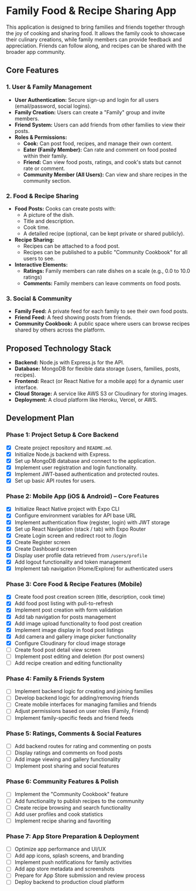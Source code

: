 
# Family Food & Recipe Sharing App

This application is designed to bring families and friends together through the joy of cooking and sharing food. It allows the family cook to showcase their culinary creations, while family members can provide feedback and appreciation. Friends can follow along, and recipes can be shared with the broader app community.

## Core Features

### 1. User & Family Management
- **User Authentication:** Secure sign-up and login for all users (email/password, social logins).
- **Family Creation:** Users can create a "Family" group and invite members.
- **Friend System:** Users can add friends from other families to view their posts.
- **Roles & Permissions:**
    - **Cook:** Can post food, recipes, and manage their own content.
    - **Eater (Family Member):** Can rate and comment on food posted within their family.
    - **Friend:** Can view food posts, ratings, and cook's stats but cannot rate or comment.
    - **Community Member (All Users):** Can view and share recipes in the community section.

### 2. Food & Recipe Sharing
- **Food Posts:** Cooks can create posts with:
    - A picture of the dish.
    - Title and description.
    - Cook time.
    - A detailed recipe (optional, can be kept private or shared publicly).
- **Recipe Sharing:**
    - Recipes can be attached to a food post.
    - Recipes can be published to a public "Community Cookbook" for all users to see.
- **Interactive Elements:**
    - **Ratings:** Family members can rate dishes on a scale (e.g., 0.0 to 10.0 ratings)
    - **Comments:** Family members can leave comments on food posts.

### 3. Social & Community
- **Family Feed:** A private feed for each family to see their own food posts.
- **Friend Feed:** A feed showing posts from friends.
- **Community Cookbook:** A public space where users can browse recipes shared by others across the platform.

## Proposed Technology Stack

- **Backend:** Node.js with Express.js for the API.
- **Database:** MongoDB for flexible data storage (users, families, posts, recipes).
- **Frontend:** React (or React Native for a mobile app) for a dynamic user interface.
- **Cloud Storage:** A service like AWS S3 or Cloudinary for storing images.
- **Deployment:** A cloud platform like Heroku, Vercel, or AWS.

## Development Plan

### Phase 1: Project Setup & Core Backend
- [x] Create project repository and `README.md`.
- [x] Initialize Node.js backend with Express.
- [x] Set up MongoDB database and connect to the application.
- [x] Implement user registration and login functionality.
- [x] Implement JWT-based authentication and protected routes.
- [x] Set up basic API routes for users.

### Phase 2: Mobile App (iOS & Android) – Core Features

- [x] Initialize React Native project with Expo CLI
- [x] Configure environment variables for API base URL
- [x] Implement authentication flow (register, login) with JWT storage
- [x] Set up React Navigation (stack / tab) with Expo Router
- [x] Create Login screen and redirect root to /login
- [x] Create Register screen
- [x] Create Dashboard screen
- [x] Display user profile data retrieved from `/users/profile`
- [x] Add logout functionality and token management
- [x] Implement tab navigation (Home/Explore) for authenticated users

### Phase 3: Core Food & Recipe Features (Mobile)

- [x] Create food post creation screen (title, description, cook time)
- [x] Add food post listing with pull-to-refresh
- [x] Implement post creation with form validation
- [x] Add tab navigation for posts management
- [x] Add image upload functionality to food post creation
- [x] Implement image display in food post listings
- [x] Add camera and gallery image picker functionality
- [x] Configure Cloudinary for cloud image storage
- [ ] Create food post detail view screen
- [ ] Implement post editing and deletion (for post owners)
- [ ] Add recipe creation and editing functionality

### Phase 4: Family & Friends System

- [ ] Implement backend logic for creating and joining families
- [ ] Develop backend logic for adding/removing friends
- [ ] Create mobile interfaces for managing families and friends
- [ ] Adjust permissions based on user roles (Family, Friend)
- [ ] Implement family-specific feeds and friend feeds

### Phase 5: Ratings, Comments & Social Features

- [ ] Add backend routes for rating and commenting on posts
- [ ] Display ratings and comments on food posts
- [ ] Add image viewing and gallery functionality
- [ ] Implement post sharing and social features

### Phase 6: Community Features & Polish

- [ ] Implement the "Community Cookbook" feature
- [ ] Add functionality to publish recipes to the community
- [ ] Create recipe browsing and search functionality
- [ ] Add user profiles and cook statistics
- [ ] Implement recipe sharing and favoriting

### Phase 7: App Store Preparation & Deployment

- [ ] Optimize app performance and UI/UX
- [ ] Add app icons, splash screens, and branding
- [ ] Implement push notifications for family activities
- [ ] Add app store metadata and screenshots
- [ ] Prepare for App Store submission and review process
- [ ] Deploy backend to production cloud platform
